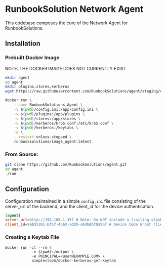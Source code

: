 # RunbookSolution Network Agent

This codebase composes the core of the Network Agent for RunbookSolutions.

## Installation

### Prebuilt Docker Image
NOTE: THE DOCKER IMAGE DOES NOT CURRENTLY EXIST

```sh
mkdir agent
cd agent
mkdir plugins,stores,kerberos
wget https://raw.githubusercontent.com/RunbookSolutions/agent/staging/config.ini

docker run \
    --name RunbookSolutions_Agent \
    -v $(pwd)/config.ini:/app/config.ini \
    -v $(pwd)/plugins:/app/plugins \
    -v $(pwd)/stores:/app/stores \
    -v $(pwd)/kerberos/krb5.conf:/etc/krb5.conf \
    -v $(pwd)/kerberos:/keytabs \
    -d \
    --restart unless-stopped \
    runbooksolutions/image_agent:latest

```

### From Source:
```sh
git clone https://github.com/RunbookSolutions/agent.git
cd agent
./run
```

## Configuration
Configuration maintained in a simple `config.ini` file consisting of the server_url of the backend; and the client_id for the device authentication.

```ini
[agent]
server_url=http://192.168.1.197 # Note: Do NOT include a trailing slash on the server_url
client_id=9ab55261-bfb7-4bb3-ad29-a6dbdbf8a5af # Device Code Grant client_id provided by the server
```

### Creating a Keytab File

```
docker run -it --rm \
            -v $(pwd):/output \
            -e PRINCIPAL=<user@EXAMPLE.COM> \
            simplesteph/docker-kerberos-get-keytab
```